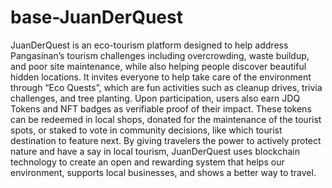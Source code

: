 # base-JuanDerQuest
JuanDerQuest is an eco-tourism platform designed to help address Pangasinan’s tourism challenges including overcrowding, waste buildup, and poor site maintenance, while also helping people discover beautiful hidden locations. It invites everyone to help take care of the environment through “Eco Quests”, which are fun activities such as cleanup drives, trivia challenges, and tree planting. Upon participation, users also earn JDQ Tokens and NFT badges as verifiable proof of their impact. These tokens can be redeemed in local shops, donated for the maintenance of the tourist spots, or staked to vote in community decisions, like which tourist destination to feature next. By giving travelers the power to actively protect nature and have a say in local tourism, JuanDerQuest uses blockchain technology to create an open and rewarding system that helps our environment, supports local businesses, and shows a better way to travel.
